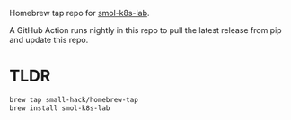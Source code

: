 Homebrew tap repo for [smol-k8s-lab](https://github.com/small-hack/smol-k8s-lab).

A GitHub Action runs nightly in this repo to pull the latest release from pip and update this repo.

# TLDR

```bash
brew tap small-hack/homebrew-tap
brew install smol-k8s-lab
```
